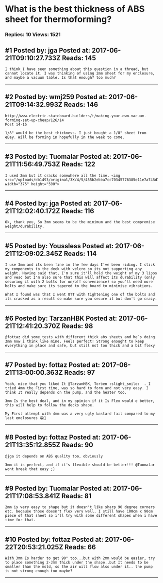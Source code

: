 # What is the best thickness of ABS sheet for thermoforming?

### Replies: 10 Views: 1521

## \#1 Posted by: jga Posted at: 2017-06-21T09:10:27.733Z Reads: 145

```
I think I have seen something about this question in a thread, but cannot locate it. I was thinking of using 2mm sheet for my enclosure, and maybe a vacuum table. Is that enough? too much?
```

---
## \#2 Posted by: wmj259 Posted at: 2017-06-21T09:14:32.993Z Reads: 146

```
http://www.electric-skateboard.builders/t/making-your-own-vacuum-forming-set-up-cheap/126/14
Post 14-15

1/8" would be the best thickness. I just bought a 1/8" sheet from eBay. Will be forming in hopefully in the week to come.
```

---
## \#3 Posted by: Tuomalar Posted at: 2017-06-21T11:56:49.753Z Reads: 122

```
I used 2mm but it cracks somewhere all the time. <img src="/uploads/db1493/original/3X/4/5/455b2ebba7cc70345776385e11e7a748d738e0a7.JPG" width="375" height="500">
```

---
## \#4 Posted by: jga Posted at: 2017-06-21T12:02:40.172Z Reads: 116

```
Ok, thank you, So 3mm seems to be the minimum and the best compromise weight/durability.
```

---
## \#5 Posted by: Youssless Posted at: 2017-06-21T12:09:02.345Z Reads: 114

```
I use 3mm and its been fine in the few days I've been riding. I stick my components to the deck with velcro so its not supporting any weight. Having said that, I'm sure it'll hold the weight of my 3 lipos and vesc but I'm also sure that this will affect its durability (only securing it with 2 bolts for on/off convenience) so you'll need more bolts and make sure its tapered to the board to minimise vibrations.

What I found was that I went OTT with tightening one of the bolts and its cracked as a result so make sure you secure it but don't go crazy.
```

---
## \#6 Posted by: TarzanHBK Posted at: 2017-06-21T12:41:20.370Z Reads: 98

```
@fottaz did some tests with different thick abs sheets and he´s doing 3mm now i think like mine. Feels perfect! Strong enought to keep everything in place and safe, but still not too thick and a bit flexy
```

---
## \#7 Posted by: fottaz Posted at: 2017-06-21T13:00:00.363Z Reads: 97

```
Yeah, nice that you liked It @TarzanHBK, Torben :slight_smile:  . I tried 4mm the First time, was so hard to form and not very easy. I think It really depends on the pump, and the heater too. 

3mm Is the best deal, and in my opinion if it Is Flex would e better, this will help to follow the decks shape.

My First attempt with 4mm was a very ugly bastard fail compared to my last enclosures 😁🤘
```

---
## \#8 Posted by: fottaz Posted at: 2017-06-21T13:35:12.855Z Reads: 90

```
@jga it depends on ABS quality too, obviously 

3mm it is perfect, and if it's flexible should be better!!! @Tuomalar wont break that easy ;)
```

---
## \#9 Posted by: Tuomalar Posted at: 2017-06-21T17:08:53.841Z Reads: 81

```
2mm is very easy to shape but it doesn't like sharp 90 degree corners etc. because those doesn't flex very well. I still have 100cm x 90cm piece of that sheet so i'll try with some different shapes when i have time for that.
```

---
## \#10 Posted by: fottaz Posted at: 2017-06-22T20:53:21.025Z Reads: 66

```
With 3mm Is harder to get 90° too...but with 2mm would be easier, try to place something 2-3mm thick under the shape..but It needs to be smaller than the mold, so the air will flow also under it.. the pump is not strong enough too maybe?
```

---
